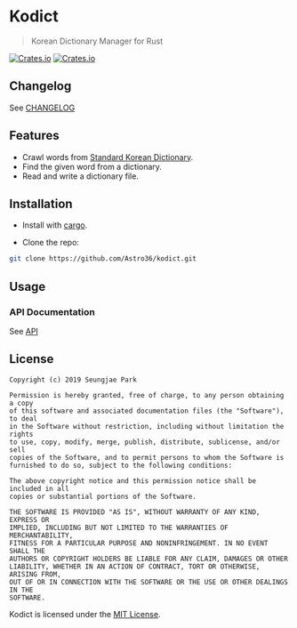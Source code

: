 # Kodict

> Korean Dictionary Manager for Rust

[![Crates.io](https://img.shields.io/crates/v/kodict.svg?style=for-the-badge)](https://crates.io/crates/kodict) [![Crates.io](https://img.shields.io/crates/d/kodict.svg?style=for-the-badge)](https://crates.io/crates/kodict)

## Changelog

See [CHANGELOG](./CHANGELOG.md)

## Features

- Crawl words from [Standard Korean Dictionary](http://stdweb2.korean.go.kr/main.jsp).
- Find the given word from a dictionary.
- Read and write a dictionary file.

## Installation

- Install with [cargo](https://crates.io/crates/kodict).

- Clone the repo:

```bash
git clone https://github.com/Astro36/kodict.git
```

## Usage

### API Documentation

See [API](https://docs.rs/kodict)

## License

```text
Copyright (c) 2019 Seungjae Park

Permission is hereby granted, free of charge, to any person obtaining a copy
of this software and associated documentation files (the "Software"), to deal
in the Software without restriction, including without limitation the rights
to use, copy, modify, merge, publish, distribute, sublicense, and/or sell
copies of the Software, and to permit persons to whom the Software is
furnished to do so, subject to the following conditions:

The above copyright notice and this permission notice shall be included in all
copies or substantial portions of the Software.

THE SOFTWARE IS PROVIDED "AS IS", WITHOUT WARRANTY OF ANY KIND, EXPRESS OR
IMPLIED, INCLUDING BUT NOT LIMITED TO THE WARRANTIES OF MERCHANTABILITY,
FITNESS FOR A PARTICULAR PURPOSE AND NONINFRINGEMENT. IN NO EVENT SHALL THE
AUTHORS OR COPYRIGHT HOLDERS BE LIABLE FOR ANY CLAIM, DAMAGES OR OTHER
LIABILITY, WHETHER IN AN ACTION OF CONTRACT, TORT OR OTHERWISE, ARISING FROM,
OUT OF OR IN CONNECTION WITH THE SOFTWARE OR THE USE OR OTHER DEALINGS IN THE
SOFTWARE.
```

Kodict is licensed under the [MIT License](./LICENSE).
